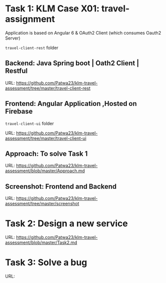 # Task 1: KLM Case X01: travel-assignment
Application  is based on Angular 6 &amp; OAuth2 Client (which consumes Oauth2 Server)

`travel-client-rest` folder
## Backend: Java Spring boot | Oath2 Client | Restful

URL: https://github.com/Patwa23/klm-travel-assessment/tree/master/travel-client-rest

## Frontend: Angular Application ,Hosted on Firebase 
`travel-client-ui` folder

URL: https://github.com/Patwa23/klm-travel-assessment/tree/master/travel-client-ui

## Approach: To solve Task 1
URL: https://github.com/Patwa23/klm-travel-assessment/blob/master/Approach.md

## Screenshot: Frontend and Backend
URL: https://github.com/Patwa23/klm-travel-assessment/tree/master/screenshot

# Task 2: Design a new service
URL: https://github.com/Patwa23/klm-travel-assessment/blob/master/Task2.md

# Task 3: Solve a bug
URL: 




